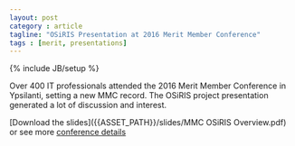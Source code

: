```yaml
---
layout: post
category : article
tagline: "OSiRIS Presentation at 2016 Merit Member Conference"
tags : [merit, presentations]
---
```

{% include JB/setup %}

Over 400 IT professionals attended the 2016 Merit Member Conference in Ypsilanti, setting a new MMC record.  The OSiRIS project presentation generated a lot of discussion and interest.  

[Download the slides]({{ASSET_PATH}}/slides/MMC OSiRIS Overview.pdf) or see more [conference details](https://www.merit.edu/mmc-agenda-detail/#osiris)